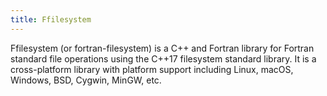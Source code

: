 ```yaml
---
title: Ffilesystem
---
```


Ffilesystem (or fortran-filesystem) is a C++ and Fortran library for Fortran standard file operations using the C++17 filesystem standard library. It is a cross-platform library with platform support including Linux, macOS, Windows, BSD, Cygwin, MinGW, etc.
